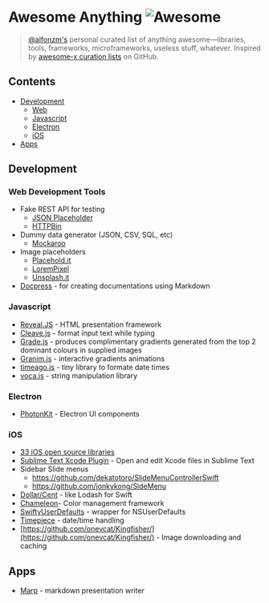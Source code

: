 # Awesome Anything ![Awesome](https://cdn.rawgit.com/sindresorhus/awesome/d7305f38d29fed78fa85652e3a63e154dd8e8829/media/badge.svg)

> [@alfonzm's](http://github.com/AlfonzM) personal curated list of anything awesome—libraries, tools, frameworks, microframeworks, useless stuff, whatever. Inspired by [awesome-x curation lists](https://github.com/sindresorhus/awesome) on GitHub.

## Contents

- [Development](#development)
    - [Web](#web-development-tools)
    - [Javascript](#javascript)
    - [Electron](#electron)
    - [iOS](#ios)
- [Apps](#apps)

## Development

### Web Development Tools
- Fake REST API for testing
	- [JSON Placeholder](http://jsonplaceholder.typicode.com)
	- [HTTPBin](http://httpbin.org)
- Dummy data generator (JSON, CSV, SQL, etc)
	- [Mockaroo](https://www.mockaroo.com)
- Image placeholders
	- [Placehold.it](http://www.placehold.it)
	- [LoremPixel](http://lorempixel.com)
	- [Unsplash.it](https://unsplash.it)
- [Docpress](https://github.com/docpress/docpress) - for creating documentations using Markdown

### Javascript
- [Reveal.JS](https://github.com/hakimel/reveal.js) - HTML presentation framework
- [Cleave.js](http://nosir.github.io/cleave.js/) - format input text while typing
- [Grade.js](http://benhowdle.im/grade/) - produces complimentary gradients generated from the top 2 dominant colours in supplied images
- [Granim.js](https://sarcadass.github.io/granim.js/index.html) - interactive gradients animations
- [timeago.js](https://github.com/hustcc/timeago.js) - tiny library to formate date times
- [voca.js](https://vocajs.com) - string manipulation library

### Electron
- [PhotonKit](http://photonkit.com) - Electron UI components

### iOS
- [33 iOS open source libraries](https://medium.com/app-coder-io/33-ios-open-source-libraries-that-will-dominate-2017-4762cf3ce449)
- [Sublime Text Xcode Plugin](https://github.com/ryanmeisters/Xcode-Plugin-Open-Sublime-Text) - Open and edit Xcode files in Sublime Text
- Sidebar Slide menus
	- https://github.com/dekatotoro/SlideMenuControllerSwift
	- https://github.com/jonkykong/SideMenu
- [Dollar/Cent](https://www.dollarswift.org/) - like Lodash for Swift
- [Chameleon](https://github.com/ViccAlexander/Chameleon)- Color management framework
- [SwiftyUserDefaults](https://github.com/radex/SwiftyUserDefaults) - wrapper for NSUserDefaults
- [Timepiece](https://github.com/naoty/Timepiece) - date/time handling
- [https://github.com/onevcat/Kingfisher/](https://github.com/onevcat/Kingfisher/) - Image downloading and caching

## Apps
- [Marp](https://github.com/yhatt/marp) - markdown presentation writer
